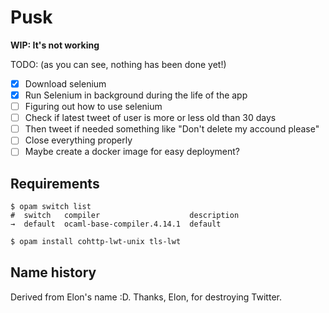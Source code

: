 # Pusk

**WIP: It's not working**

TODO: (as you can see, nothing has been done yet!)

- [x] Download selenium
- [x] Run Selenium in background during the life of the app
- [ ] Figuring out how to use selenium
- [ ] Check if latest tweet of user is more or less old than 30 days
- [ ] Then tweet if needed something like "Don't delete my accound please"
- [ ] Close everything properly
- [ ] Maybe create a docker image for easy deployment?

## Requirements

```opam
$ opam switch list
#  switch   compiler                    description
→  default  ocaml-base-compiler.4.14.1  default
```

```sh
$ opam install cohttp-lwt-unix tls-lwt
```

## Name history

Derived from Elon's name :D. Thanks, Elon, for destroying Twitter.
